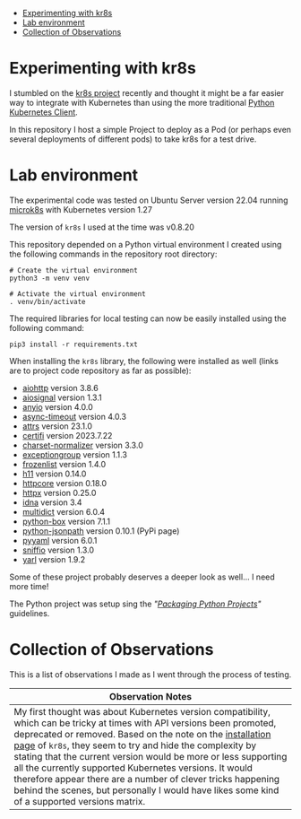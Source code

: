 
- [Experimenting with kr8s](#experimenting-with-kr8s)
- [Lab environment](#lab-environment)
- [Collection of Observations](#collection-of-observations)

# Experimenting with kr8s

I stumbled on the [kr8s project](https://github.com/kr8s-org/kr8s) recently and thought it might be a far easier way to integrate with Kubernetes than using the more traditional [Python Kubernetes Client](https://github.com/kubernetes-client/python).

In this repository I host a simple Project to deploy as a Pod (or perhaps even several deployments of different pods) to take kr8s for a test drive.

# Lab environment

The experimental code was tested on Ubuntu Server version 22.04 running [microk8s](https://microk8s.io/) with Kubernetes version 1.27

The version of `kr8s` I used at the time was v0.8.20

This repository depended on a Python virtual environment I created using the following commands in the repository root directory:

```shell
# Create the virtual environment
python3 -m venv venv

# Activate the virtual environment
. venv/bin/activate
```

The required libraries for local testing can now be easily installed using the following command:

```shell
pip3 install -r requirements.txt
```

When installing the `kr8s` library, the following were installed as well (links are to project code repository as far as possible):

* [aiohttp](https://github.com/aio-libs/aiohttp) version 3.8.6
* [aiosignal](https://github.com/aio-libs/aiosignal) version 1.3.1
* [anyio](https://github.com/agronholm/anyio) version 4.0.0
* [async-timeout](https://github.com/aio-libs/async-timeout) version 4.0.3
* [attrs](https://github.com/python-attrs/attrs) version 23.1.0
* [certifi](https://github.com/certifi/python-certifi) version 2023.7.22
* [charset-normalizer](https://github.com/Ousret/charset_normalizer) version 3.3.0
* [exceptiongroup](https://github.com/agronholm/exceptiongroup) version 1.1.3
* [frozenlist](https://github.com/aio-libs/frozenlist) version 1.4.0
* [h11](https://github.com/python-hyper/h11) version 0.14.0
* [httpcore](https://github.com/encode/httpcore) version 0.18.0
* [httpx](https://github.com/encode/httpx) version 0.25.0
* [idna](https://github.com/kjd/idna) version 3.4
* [multidict](https://github.com/aio-libs/multidict) version 6.0.4
* [python-box](https://github.com/cdgriffith/Box) version 7.1.1
* [python-jsonpath](https://pypi.org/project/jsonpath/) version 0.10.1 (PyPi page)
* [pyyaml](https://github.com/yaml/pyyaml) version 6.0.1
* [sniffio](https://github.com/python-trio/sniffio) version 1.3.0
* [yarl](https://github.com/aio-libs/yarl) version 1.9.2

Some of these project probably deserves a deeper look as well... I need more time!

The Python project was setup sing the _"[Packaging Python Projects](https://packaging.python.org/en/latest/tutorials/packaging-projects/)"_ guidelines.

# Collection of Observations

This is a list of observations I made as I went through the process of testing. 

| Observation Notes |
|-------------------|
| My first thought was about Kubernetes version compatibility, which can be tricky at times with API versions been promoted, deprecated or removed. Based on the note on the [installation page](https://docs.kr8s.org/en/latest/installation.html) of `kr8s`, they seem to try and hide the complexity by stating that the current version would be more or less supporting all the currently supported Kubernetes versions. It would therefore appear there are a number of clever tricks happening behind the scenes, but personally I would have likes some kind of a supported versions matrix. |
